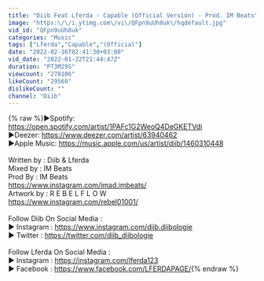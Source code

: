 ```yaml
---
title: "Diib Feat Lferda - Capable (Official Version) - Prod. IM Beats"
image: "https:\/\/i.ytimg.com\/vi\/QFpn9uUh8uk\/hqdefault.jpg"
vid_id: "QFpn9uUh8uk"
categories: "Music"
tags: ["Lferda","Capable","(Official"]
date: "2022-02-16T02:41:30+03:00"
vid_date: "2022-01-22T21:44:47Z"
duration: "PT3M29S"
viewcount: "278106"
likeCount: "29569"
dislikeCount: ""
channel: "Diib"
---
```

{% raw %}►Spotify: <a rel="nofollow" target="blank" href="https://open.spotify.com/artist/1PAFc1G2WeoQ4DeGKETVdi">https://open.spotify.com/artist/1PAFc1G2WeoQ4DeGKETVdi</a><br />►Deezer: <a rel="nofollow" target="blank" href="https://www.deezer.com/artist/63940462">https://www.deezer.com/artist/63940462</a><br />►Apple Music: <a rel="nofollow" target="blank" href="https://music.apple.com/us/artist/diib/1460310448">https://music.apple.com/us/artist/diib/1460310448</a><br /><br />Written by : Diib &amp; Lferda<br />Mixed by : IM Beats<br />Prod By : IM Beats<br /><a rel="nofollow" target="blank" href="https://www.instagram.com/imad.imbeats/">https://www.instagram.com/imad.imbeats/</a><br />Artwork by : R E B E L F L O W<br /><a rel="nofollow" target="blank" href="https://www.instagram.com/rebel01001/">https://www.instagram.com/rebel01001/</a><br /><br />Follow Diib On Social Media : <br />► Instagram : <a rel="nofollow" target="blank" href="https://www.instagram.com/diib.diibologie">https://www.instagram.com/diib.diibologie</a><br />► Twitter : <a rel="nofollow" target="blank" href="https://twitter.com/diib_diibologie">https://twitter.com/diib_diibologie</a><br /><br />Follow Lferda On Social Media : <br />► Instagram : <a rel="nofollow" target="blank" href="https://instagram.com/lferda123">https://instagram.com/lferda123</a><br />► Facebook : <a rel="nofollow" target="blank" href="https://www.facebook.com/LFERDAPAGE/">https://www.facebook.com/LFERDAPAGE/</a>{% endraw %}

